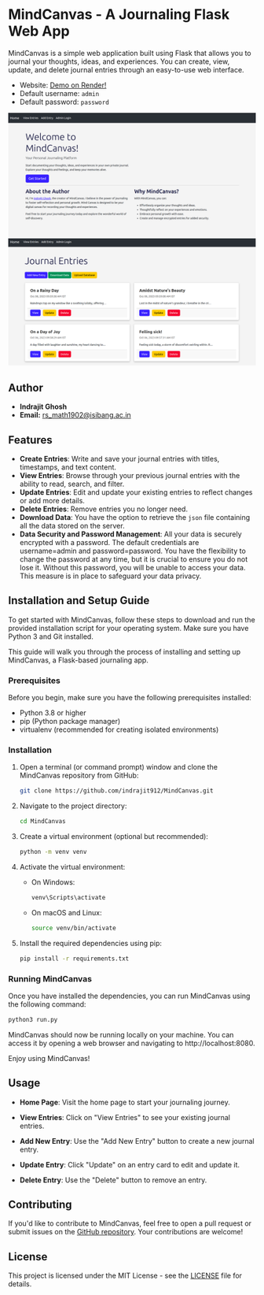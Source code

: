 # MindCanvas - A Journaling Flask Web App

MindCanvas is a simple web application built using Flask that allows you to journal your thoughts, ideas, and experiences. You can create, view, update, and delete journal entries through an easy-to-use web interface.

- Website: [Demo on Render!](https://demo-mindcanvas.onrender.com)
- Default username: `admin`
- Default password: `password`

![Homepage Screenshot](/app/static/images/homepage.png)
![ViewEntries Screenshot](/app/static/images/view_entries.png)

## Author

- **Indrajit Ghosh**
- **Email:** rs_math1902@isibang.ac.in

## Features

- **Create Entries**: Write and save your journal entries with titles, timestamps, and text content.
- **View Entries**: Browse through your previous journal entries with the ability to read, search, and filter.
- **Update Entries**: Edit and update your existing entries to reflect changes or add more details.
- **Delete Entries**: Remove entries you no longer need.
- **Download Data**: You have the option to retrieve the `json` file containing all the data stored on the server.
- **Data Security and Password Management**: All your data is securely encrypted with a password. The default credentials are username=admin and password=password. You have the flexibility to change the password at any time, but it is crucial to ensure you do not lose it. Without this password, you will be unable to access your data. This measure is in place to safeguard your data privacy. 

## Installation and Setup Guide

To get started with MindCanvas, follow these steps to download and run the provided installation script for your operating system. Make sure you have Python 3 and Git installed.

This guide will walk you through the process of installing and setting up MindCanvas, a Flask-based journaling app.

### Prerequisites

Before you begin, make sure you have the following prerequisites installed:

- Python 3.8 or higher
- pip (Python package manager)
- virtualenv (recommended for creating isolated environments)

### Installation

1. Open a terminal (or command prompt) window and clone the MindCanvas repository from GitHub:

   ```bash
   git clone https://github.com/indrajit912/MindCanvas.git
   ```

2. Navigate to the project directory:
    ```bash
    cd MindCanvas
    ```

3. Create a virtual environment (optional but recommended):
    ```bash
    python -m venv venv
    ```
4. Activate the virtual environment:
    - On Windows:
        ```bash
        venv\Scripts\activate
        ```
    - On macOS and Linux:
        ```bash
        source venv/bin/activate
        ```
5. Install the required dependencies using pip:
    ```bash
    pip install -r requirements.txt
    ```

### Running MindCanvas
Once you have installed the dependencies, you can run MindCanvas using the following command:
```bash
python3 run.py
```
MindCanvas should now be running locally on your machine. You can access it by opening a web browser and navigating to http://localhost:8080.

Enjoy using MindCanvas!


## Usage

- **Home Page**: Visit the home page to start your journaling journey.

- **View Entries**: Click on "View Entries" to see your existing journal entries.

- **Add New Entry**: Use the "Add New Entry" button to create a new journal entry.

- **Update Entry**: Click "Update" on an entry card to edit and update it.

- **Delete Entry**: Use the "Delete" button to remove an entry.


## Contributing

If you'd like to contribute to MindCanvas, feel free to open a pull request or submit issues on the [GitHub repository](https://github.com/indrajit912/MindCanvas). Your contributions are welcome!

## License

This project is licensed under the MIT License - see the [LICENSE](LICENSE) file for details.
